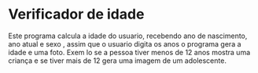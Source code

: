 # Verificador de idade

Este programa calcula a idade do usuario, recebendo ano de nascimento, ano atual e sexo , assim que o usuario digita os anos o programa gera a idade e uma foto.
Exem lo se a pessoa tiver menos de 12 anos mostra uma criança e se tiver mais de 12 gera uma imagem de um adolescente.
